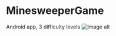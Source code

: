 # MinesweeperGame
Android app, 3 difficulty levels
![Image alt](https://github.com/ValeriiBielik/MinesweeperGame/raw/Master/image.png)

